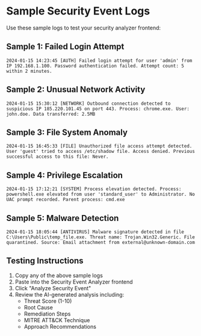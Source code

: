 # Sample Security Event Logs

Use these sample logs to test your security analyzer frontend:

## Sample 1: Failed Login Attempt
```
2024-01-15 14:23:45 [AUTH] Failed login attempt for user 'admin' from IP 192.168.1.100. Password authentication failed. Attempt count: 5 within 2 minutes.
```

## Sample 2: Unusual Network Activity
```
2024-01-15 15:30:12 [NETWORK] Outbound connection detected to suspicious IP 185.220.101.45 on port 443. Process: chrome.exe. User: john.doe. Data transferred: 2.5MB
```

## Sample 3: File System Anomaly
```
2024-01-15 16:45:33 [FILE] Unauthorized file access attempt detected. User 'guest' tried to access /etc/shadow file. Access denied. Previous successful access to this file: Never.
```

## Sample 4: Privilege Escalation
```
2024-01-15 17:12:21 [SYSTEM] Process elevation detected. Process: powershell.exe elevated from user 'standard_user' to Administrator. No UAC prompt recorded. Parent process: cmd.exe
```

## Sample 5: Malware Detection
```
2024-01-15 18:05:44 [ANTIVIRUS] Malware signature detected in file C:\Users\Public\temp_file.exe. Threat name: Trojan.Win32.Generic. File quarantined. Source: Email attachment from external@unknown-domain.com
```

## Testing Instructions

1. Copy any of the above sample logs
2. Paste into the Security Event Analyzer frontend
3. Click "Analyze Security Event"
4. Review the AI-generated analysis including:
   - Threat Score (1-10)
   - Root Cause
   - Remediation Steps
   - MITRE ATT&CK Technique
   - Approach Recommendations
